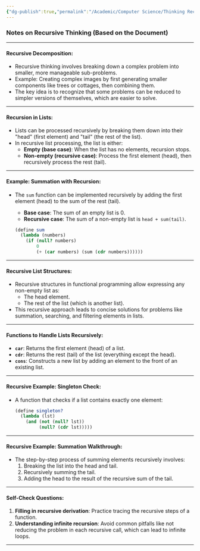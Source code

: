 ```yaml
---
{"dg-publish":true,"permalink":"/Academic/Computer Science/Thinking Recursively/"}
---
```


### Notes on Recursive Thinking (Based on the Document)

---

#### **Recursive Decomposition**:
- Recursive thinking involves breaking down a complex problem into smaller, more manageable sub-problems.
- Example: Creating complex images by first generating smaller components like trees or cottages, then combining them.
- The key idea is to recognize that some problems can be reduced to simpler versions of themselves, which are easier to solve.

---

#### **Recursion in Lists**:
- Lists can be processed recursively by breaking them down into their "head" (first element) and "tail" (the rest of the list).
- In recursive list processing, the list is either:
  - **Empty (base case)**: When the list has no elements, recursion stops.
  - **Non-empty (recursive case)**: Process the first element (head), then recursively process the rest (tail).

---

#### **Example: Summation with Recursion**:
- The `sum` function can be implemented recursively by adding the first element (head) to the sum of the rest (tail).
  - **Base case**: The sum of an empty list is 0.
  - **Recursive case**: The sum of a non-empty list is `head + sum(tail)`.

  ```scheme
  (define sum
    (lambda (numbers)
      (if (null? numbers)
          0
          (+ (car numbers) (sum (cdr numbers))))))
  ```

---

#### **Recursive List Structures**:
- Recursive structures in functional programming allow expressing any non-empty list as:
  - The head element.
  - The rest of the list (which is another list).
- This recursive approach leads to concise solutions for problems like summation, searching, and filtering elements in lists.

---

#### **Functions to Handle Lists Recursively**:
- **`car`**: Returns the first element (head) of a list.
- **`cdr`**: Returns the rest (tail) of the list (everything except the head).
- **`cons`**: Constructs a new list by adding an element to the front of an existing list.

---

#### **Recursive Example: Singleton Check**:
- A function that checks if a list contains exactly one element:
  ```scheme
  (define singleton?
    (lambda (lst)
      (and (not (null? lst))
           (null? (cdr lst)))))
  ```

---

#### **Recursive Example: Summation Walkthrough**:
- The step-by-step process of summing elements recursively involves:
  1. Breaking the list into the head and tail.
  2. Recursively summing the tail.
  3. Adding the head to the result of the recursive sum of the tail.

---

#### **Self-Check Questions**:
1. **Filling in recursive derivation**: Practice tracing the recursive steps of a function.
2. **Understanding infinite recursion**: Avoid common pitfalls like not reducing the problem in each recursive call, which can lead to infinite loops.

---

